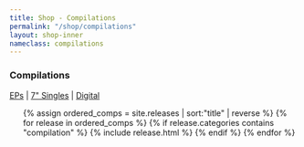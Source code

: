 ```yaml
---
title: Shop - Compilations
permalink: "/shop/compilations"
layout: shop-inner
nameclass: compilations
---
```


<div class="compilations">
    <h3>Compilations</h3>
    <div class="shop-nav"><a href="{{site.baseurl}}/shop/eps">EPs</a> | <a href="{{site.baseurl}}/shop/singles">7" Singles</a> | <a href="{{site.baseurl}}/shop/digital">Digital</a></div>
    <ul class="comp-list">
            {% assign ordered_comps = site.releases | sort:"title" | reverse %}
            {% for release in ordered_comps  %}
            {% if release.categories contains "compilation" %}
            {% include release.html %}
            {% endif %}
        {% endfor %} 
    </ul>
</div>
